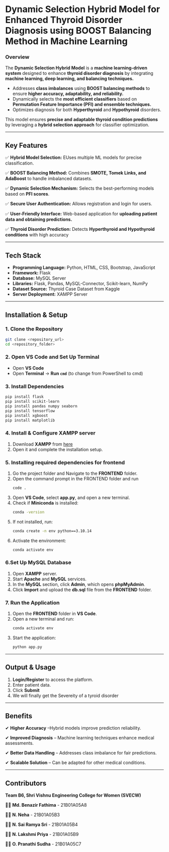 # **Dynamic Selection Hybrid Model for Enhanced Thyroid Disorder Diagnosis using BOOST Balancing Method in Machine Learning**

### **Overview**

The **Dynamic Selection Hybrid Model** is a **machine learning-driven system** designed to enhance **thyroid disorder diagnosis** by integrating **machine learning, deep learning, and balancing techniques.**

- Addresses **class imbalances** using **BOOST balancing methods** to ensure **higher accuracy, adaptability, and reliability.**
- Dynamically selects the **most efficient classifiers** based on **Permutation Feature Importance (PFI) and ensemble techniques.**
- Optimizes diagnosis for both **Hyperthyroid** and **Hypothyroid** disorders.

This model ensures **precise and adaptable thyroid condition predictions** by leveraging a **hybrid selection approach** for classifier optimization.

---

## **Key Features**
✅ **Hybrid Model Selection:** EUses multiple ML models for precise classification.

✅ **BOOST Balancing Method:** Combines **SMOTE, Tomek Links, and AdaBoost** to handle imbalanced datasets.

✅ **Dynamic Selection Mechanism:** Selects the best-performing models based on **PFI scores**.

✅ **Secure User Authentication:** Allows registration and login for users.

✅ **User-Friendly Interface:** Web-based application for **uploading patient data and obtaining predictions.**

✅ **Thyroid Disorder Prediction:** Detects **Hyperthyroid and Hypothyroid conditions** with high accuracy

---

## **Tech Stack**
- **Programming Language:** Python, HTML, CSS, Bootstrap, JavaScript
- **Framework:** Flask
- **Database:** MySQL Server
- **Libraries:** Flask, Pandas, MySQL-Connector, Scikit-learn, NumPy
- **Dataset Source:** Thyroid Case Dataset from Kaggle
- **Server Deployment:** XAMPP Server
---

## **Installation & Setup**

### **1. Clone the Repository**
```sh
git clone <repository_url>
cd <repository_folder>
```

### **2. Open VS Code and Set Up Terminal**
- Open **VS Code**
- Open **Terminal** → **Run `cmd`** (to change from PowerShell to cmd)

### **3. Install Dependencies**
```sh
pip install flask
pip install scikit-learn
pip install pandas numpy seaborn
pip install tensorflow
pip install xgboost
pip install matplotlib
```

### **4. Install & Configure XAMPP server**
1. Download **XAMPP** from [here](https://www.apachefriends.org/download.html)
2. Open it and complete the installation setup.

### **5. Installing required dependencies for frontend**
1. Go the project folder and Navigate to the **FRONTEND** folder.
2. Open the command prompt in the FRONTEND folder and run
   ```sh
   code .
   ```
3. Open **VS Code**, select **app.py**, and open a new terminal.
4. Check if **Miniconda** is installed:
   ```sh
   conda -version
   ```
5. If not installed, run:
   ```sh
   conda create -n env python==3.10.14
   ```
6. Activate the environment:
   ```sh
   conda activate env
   ```
### **6.Set Up MySQL Database**
1. Open **XAMPP** server.
2. Start **Apache** and **MySQL** services.
3. In the **MySQL** section, click **Admin**, which opens **phpMyAdmin**.
4. Click **Import** and upload the **db.sql** file from the **FRONTEND** folder.

### **7. Run the Application**
1. Open the **FRONTEND** folder in **VS Code**.
2. Open a new terminal and run:
   ```sh
   conda activate env
   ```
3. Start the application:
   ```sh
   python app.py
   ```
---

## **Output & Usage**
1. **Login/Register** to access the platform.
2. Enter patient data.
3. Click **Submit**
4. We will finally get the Severeity of a tyroid disorder

---

## **Benefits**
✔ **Higher Accuracy** –Hybrid models improve prediction reliability.

✔ **Improved Diagnosis** – Machine learning techniques enhance medical assessments.

✔ **Better Data Handling** – Addresses class imbalance for fair predictions.

✔ **Scalable Solution** – Can be adapted for other medical conditions.

---

## **Contributors**  
**Team B6, Shri Vishnu Engineering College for Women (SVECW)**  

👩‍💻 **Md. Benazir Fathima**     - 21B01A05A8  

👩‍💻 **N. Neha**     - 21B01A05B3

👩‍💻 **N. Sai Ramya Sri** - 21B01A05B4

👩‍💻 **N. Lakshmi Priya**    - 21B01A05B9 

👩‍💻 **O. Pranathi Sudha**       - 21B01A05C7

